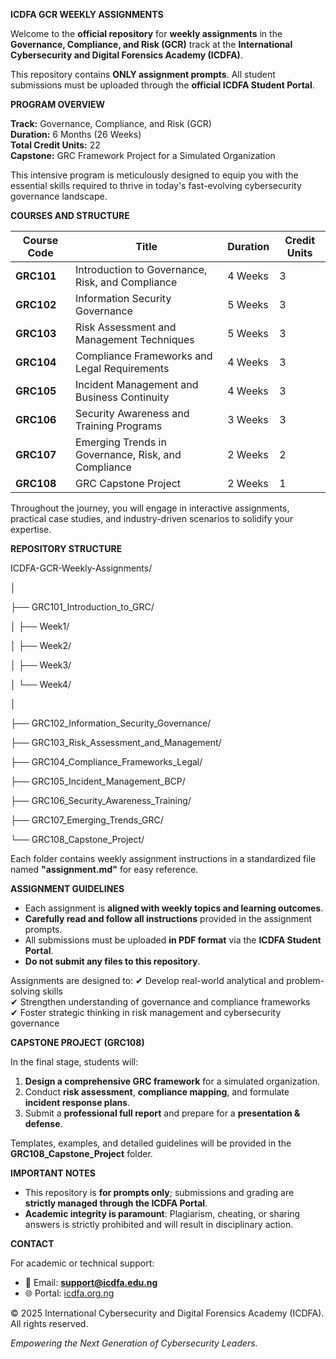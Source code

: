 **ICDFA GCR WEEKLY ASSIGNMENTS**

Welcome to the **official repository** for **weekly assignments** in the **Governance, Compliance, and Risk (GCR)** track at the **International Cybersecurity and Digital Forensics Academy (ICDFA)**.

This repository contains **ONLY assignment prompts**. All student submissions must be uploaded through the **official ICDFA Student Portal**.

**PROGRAM OVERVIEW**

**Track:** Governance, Compliance, and Risk (GCR)  
**Duration:** 6 Months (26 Weeks)  
**Total Credit Units:** 22  
**Capstone:** GRC Framework Project for a Simulated Organization

This intensive program is meticulously designed to equip you with the essential skills required to thrive in today's fast-evolving cybersecurity governance landscape.

**COURSES AND STRUCTURE**

| **Course Code** | **Title** | **Duration** | **Credit Units** |
| --- | --- | --- | --- |
| **GRC101** | Introduction to Governance, Risk, and Compliance | 4 Weeks | 3   |
| **GRC102** | Information Security Governance | 5 Weeks | 3   |
| **GRC103** | Risk Assessment and Management Techniques | 5 Weeks | 3   |
| **GRC104** | Compliance Frameworks and Legal Requirements | 4 Weeks | 3   |
| **GRC105** | Incident Management and Business Continuity | 4 Weeks | 3   |
| **GRC106** | Security Awareness and Training Programs | 3 Weeks | 3   |
| **GRC107** | Emerging Trends in Governance, Risk, and Compliance | 2 Weeks | 2   |
| **GRC108** | GRC Capstone Project | 2 Weeks | 1   |

Throughout the journey, you will engage in interactive assignments, practical case studies, and industry-driven scenarios to solidify your expertise.

**REPOSITORY STRUCTURE**

ICDFA-GCR-Weekly-Assignments/

│

├── GRC101_Introduction_to_GRC/

│ ├── Week1/

│ ├── Week2/

│ ├── Week3/

│ └── Week4/

│

├── GRC102_Information_Security_Governance/

├── GRC103_Risk_Assessment_and_Management/

├── GRC104_Compliance_Frameworks_Legal/

├── GRC105_Incident_Management_BCP/

├── GRC106_Security_Awareness_Training/

├── GRC107_Emerging_Trends_GRC/

└── GRC108_Capstone_Project/

Each folder contains weekly assignment instructions in a standardized file named **"assignment.md"** for easy reference.

**ASSIGNMENT GUIDELINES**

- Each assignment is **aligned with weekly topics and learning outcomes**.
- **Carefully read and follow all instructions** provided in the assignment prompts.
- All submissions must be uploaded **in PDF format** via the **ICDFA Student Portal**.
- **Do not submit any files to this repository**.

Assignments are designed to: 
✔ Develop real-world analytical and problem-solving skills  
✔ Strengthen understanding of governance and compliance frameworks  
✔ Foster strategic thinking in risk management and cybersecurity governance

**CAPSTONE PROJECT (GRC108)**

In the final stage, students will:

1. **Design a comprehensive GRC framework** for a simulated organization.
2. Conduct **risk assessment**, **compliance mapping**, and formulate **incident response plans**.
3. Submit a **professional full report** and prepare for a **presentation & defense**.

Templates, examples, and detailed guidelines will be provided in the **GRC108_Capstone_Project** folder.

**IMPORTANT NOTES**

- This repository is **for prompts only**; submissions and grading are **strictly managed through the ICDFA Portal**.
- **Academic integrity is paramount**: Plagiarism, cheating, or sharing answers is strictly prohibited and will result in disciplinary action.

**CONTACT**

For academic or technical support:

- 📧 Email: **<support@icdfa.edu.ng>**
- 🌐 Portal: [icdfa.org.ng](https://icdfa.edu.ng)

© 2025 International Cybersecurity and Digital Forensics Academy (ICDFA).  
All rights reserved.

_Empowering the Next Generation of Cybersecurity Leaders._
